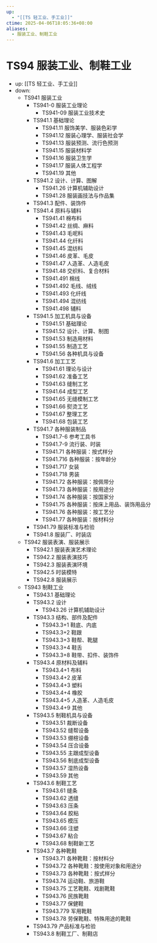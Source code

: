 ```yaml
---
up:
  - "[[TS 轻工业、手工业]]"
ctime: 2025-04-06T18:05:36+08:00
aliases:
  - 服装工业、制鞋工业
---
```


# TS94 服装工业、制鞋工业

- up: [[TS 轻工业、手工业]]
- down:	
	- TS941 服装工业
		- TS941-0 服装工业理论
			- TS941-09 服装工业技术史
		- TS941.1 基础理论
			- TS941.11 服饰美学、服装色彩学
			- TS941.12 服装心理学、服装社会学
			- TS941.13 服装预测、流行色预测
			- TS941.15 服装材料学
			- TS941.16 服装卫生学
			- TS941.17 服装人体工程学
			- TS941.19 其他
		- TS941.2 设计、计算、图解
			- TS941.26 计算机辅助设计
			- TS941.28 服装画技法与作品集
		- TS941.3 配件、装饰件
		- TS941.4 原料与辅料
			- TS941.41 棉布料
			- TS941.42 丝绸、麻料
			- TS941.43 毛呢料
			- TS941.44 化纤料
			- TS941.45 混纺料
			- TS941.46 皮革、毛皮
			- TS941.47 人造革、人造毛皮
			- TS941.48 交织料、复合材料
			- TS941.491 棉线
			- TS941.492 毛线、绒线
			- TS941.493 化纤线
			- TS941.494 混纺线
			- TS941.498 辅料
		- TS941.5 加工机具与设备
			- TS941.51 基础理论
			- TS941.52 设计、计算、制图
			- TS941.53 制造用材料
			- TS941.55 制造工艺
			- TS941.56 各种机具与设备
		- TS941.6 加工工艺
			- TS941.61 理论与设计
			- TS941.62 准备工艺
			- TS941.63 缝制工艺
			- TS941.64 成型工艺
			- TS941.65 无缝模制工艺
			- TS941.66 熨烫工艺
			- TS941.67 整理工艺
			- TS941.68 包装工艺
		- TS941.7 各种服装制品
			- TS941.7-6 参考工具书
			- TS941.7-9 流行装、时装
			- TS941.71 各种服装：按式样分
			- TS941.716 各种服装：按年龄分
			- TS941.717 女装
			- TS941.718 男装
			- TS941.72 各种服装：按佩带分
			- TS941.73 各种服装：按用途分
			- TS941.74 各种服装：按国家分
			- TS941.75 各种服装：按床上用品、装饰用品分
			- TS941.76 各种服装：按工艺分
			- TS941.77 各种服装：按材料分
		- TS941.79 服装标准与检验
		- TS941.8 服装厂、时装店
	- TS942 服装表演、服装展示
		- TS942.1 服装表演艺术理论
		- TS942.2 服装表演技巧
		- TS942.3 服装表演环境
		- TS942.5 时装模特
		- TS942.8 服装展示
	- TS943 制鞋工业
		- TS943.1 基础理论
		- TS943.2 设计
			- TS943.26 计算机辅助设计
		- TS943.3 结构、部件及配件
			- TS943.3+1 鞋底、内底
			- TS943.3+2 鞋跟
			- TS943.3+3 鞋帮、靴腿
			- TS943.3+4 鞋舌
			- TS943.3+8 鞋带、扣件、装饰件
		- TS943.4 原材料及辅料
			- TS943.4+1 布料
			- TS943.4+2 皮革
			- TS943.4+3 塑料
			- TS943.4+4 橡胶
			- TS943.4+5 人造革、人造毛皮
			- TS943.4+9 其他
		- TS943.5 制鞋机具与设备
			- TS943.51 裁断设备
			- TS943.52 缝帮设备
			- TS943.53 绷楦设备
			- TS943.54 压合设备
			- TS943.55 主跟成型设备
			- TS943.56 制底成型设备
			- TS943.57 湿热设备
			- TS943.59 其他
		- TS943.6 制鞋工艺
			- TS943.61 缝条
			- TS943.62 透缝
			- TS943.63 压条
			- TS943.64 胶粘
			- TS943.65 模压
			- TS943.66 注塑
			- TS943.67 粘合
			- TS943.68 制鞋新工艺
		- TS943.7 各种靴鞋
			- TS943.71 各种靴鞋：按材料分
			- TS943.72 各种靴鞋：按使用对象和用途分
			- TS943.73 各种靴鞋：按式样分
			- TS943.74 运动鞋、旅游鞋
			- TS943.75 工艺靴鞋、戏剧靴鞋
			- TS943.76 民族靴鞋
			- TS943.77 保健鞋
			- TS943.779 军用靴鞋
			- TS943.78 劳保靴鞋、特殊用途的靴鞋
		- TS943.79 产品标准与检验
		- TS943.8 制鞋工厂、制鞋店
		
